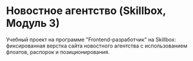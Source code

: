 # Новостное агентство (Skillbox, Модуль 3)

Учебный проект на программе "Frontend-разработчик" на Skillbox: фиксированная верстка сайта новостного агентства с использованием флоатов, распорок и позиционирования. 
